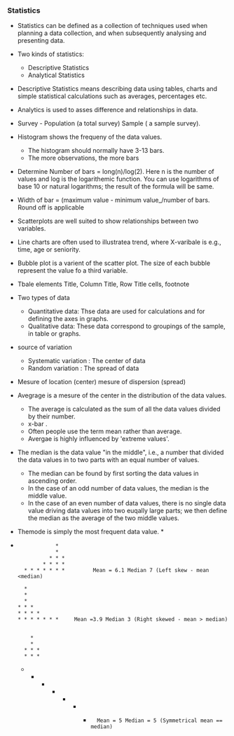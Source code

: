 ### Statistics

* Statistics can be defined as a collection of techniques used when planning a data collection, and when subsequently analysing and presenting data.

* Two kinds of statistics:
  - Descriptive Statistics
  - Analytical Statistics

* Descriptive Statistics means describing data using tables, charts and simple statistical calculations such as averages, percentages etc. 
* Analytics is used to asses difference and relationships in data.

* Survey - Population (a total survey) Sample ( a sample survey).

* Histogram shows the frequeny of the data values. 
  - The histogram should normally have 3-13 bars.
  - The more observations, the more bars

* Determine Number of bars = long(n)/log(2). Here n is the number of values and log is the logarithemic function. You can use logarithms of base 10 or natural logarithms; the result of the formula will be same. 

* Width of bar = (maximum value - minimum value_/number of bars. Round off is applicable

* Scatterplots are well suited to show relationships between two variables. 

* Line charts are often used to illustratea trend, where X-varibale is e.g., time, age or seniority.

* Bubble plot is a varient of the scatter plot. The size of each bubble represent the value fo a third variable.

* Tbale elements Title, Column Title, Row Title cells, footnote 

* Two types of data
  - Quantitative data: Thse data are used for calculations and for defining the axes in graphs.
  - Qualitative data: These data correspond to groupings of the sample, in table or graphs.

* source of variation
  - Systematic variation : The center of data
  - Random variation : The spread of data
  
* Mesure of location (center) mesure of dispersion (spread)

* Avegrage is a mesure of the center in the distribution of the data values. 
  - The average is calculated as the sum of all the data values divided by their number.
  - x-bar .
  - Often people use the term mean rather than average.
  - Avergae is highly influenced by 'extreme values'.

* The median is the data value "in the middle", i.e., a number that divided the data values in to two parts with an equal number of values. 
  - The median can be found by first sorting the data values in ascending order.
  - In the case of an odd number of data values, the median is the middle value.
  - In the case of an even number of data values, there is no single data value driving data values into two euqally large parts; we then define the median as the average of the two middle values.

* Themode is simply the most frequent data value.
                  *
*                 *
                  *
                * * *
              * * * *
        * * * * * * *         Mean = 6.1 Median 7 (Left skew - mean <median)
        
        *
        *
        *
      * * *
      * * * *
      * * * * * * *     Mean =3.9 Median 3 (Right skewed - mean > median)


          *
          *
        * * *
        * * *
    * * * * * * *       Mean = 5 Median = 5 (Symmetrical mean == median)
    
   
   


      
      

